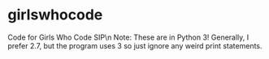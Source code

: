 # girlswhocode
Code for Girls Who Code SIP\n
Note: These are in Python 3! Generally, I prefer 2.7, but the program uses 3 so just ignore any weird print statements.

